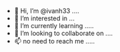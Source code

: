 - 👋 Hi, I’m @ivanh33 ....
- 👀 I’m interested in ...
- 🌱 I’m currently learning .....
- 💞️ I’m looking to collaborate on ....
- 📫 no need to reach me .....
<!---
ivanh33/ivanh33 is a ✨ special ✨ repository because its `README.md` (this file) appears on your GitHub profile.
You can click the Preview link to take a look at your changes.
--->
